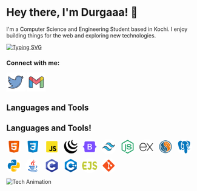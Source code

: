 # Hey there, I'm Durgaaa! 👋

I'm a Computer Science and Engineering Student based in Kochi. I enjoy building things for the web and exploring new technologies.

[![Typing SVG](https://readme-typing-svg.herokuapp.com?font=Fira+Code&size=20&pause=1100&color=39FF14&vCenter=true&width=1000&lines=♡+CODE+TO+CREATE+AND+CONNECT+♡)](https://git.io/typing-svg)

<h3 align="left">Connect with me:</h3>
<p align="left">
<a href="https://linkedin.com/in/durgasumesh" target="blank"><img align="center" src="./twitter.svg" alt="durga" height="50" width="50" /></a>
<a href="mailto:durgasumesh17@gmail.com" target="blank"><img align="center" src="./gmail.svg" alt="durga" height="50" width="50" /></a>
</p>

## Languages and Tools
## Languages and Tools!
<div style="display: flex; flex-wrap: wrap; gap: 10px;">
    <img src="./html.svg" alt="HTML" title="HTML" height="40" style="border-radius:50%">
    <img src="./css.svg" alt="CSS" title="CSS" height="40" style="border-radius:50%">
    <img src="./js.svg" alt="JavaScript" title="JavaScript" height="40" style="border-radius:50%">
    <img src="./jquery.svg" alt="jQuery" title="jQuery" height="40" style="border-radius:50%">
    <img src="./bootstrap.svg" alt="Bootstrap" title="Bootstrap" height="40" style="border-radius:50%">
    <img src="./tailwind.svg" alt="Tailwind CSS" title="Tailwind CSS" height="40" style="border-radius:50%">
    <img src="./node.svg" alt="Node.js" title="Node.js" height="40" style="border-radius:50%">
    <img src="./express.svg" alt="Express.js" title="Express.js" height="40" style="border-radius:50%">
    <img src="./mysql.svg" alt="MySQL" title="MySQL" height="40" style="border-radius:50%">
    <img src="./postgresql.svg" alt="PostgreSQL" title="PostgreSQL" height="40" style="border-radius:50%">
    <img src="./python.svg" alt="Python" title="Python" height="40" style="border-radius:50%">
    <img src="./java.svg" alt="Java" title="Java" height="40" style="border-radius:50%">
    <img src="./c.svg" alt="C" title="C" height="40" style="border-radius:50%">
    <img src="./c++.svg" alt="C++" title="C++" height="40" style="border-radius:50%">
    <img src="./ejs.svg" alt="EJS" title="EJS" height="40" style="border-radius:50%">
    <img src="./git.svg" alt="Git" title="Git" height="40" style="border-radius:50%">
</div>





![Tech Animation](https://example.com/your-gif-url.gif)
